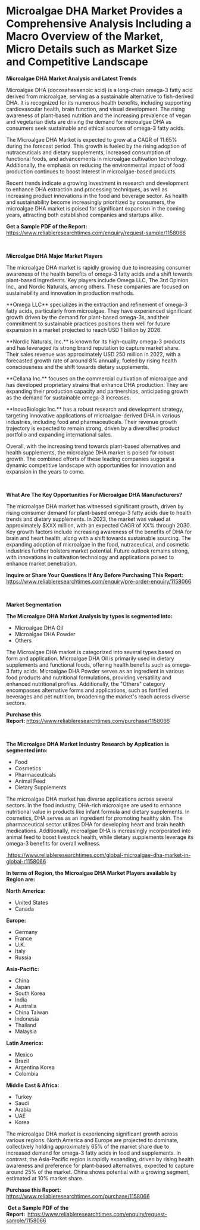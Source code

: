 <p><h1>Microalgae DHA Market Provides a Comprehensive Analysis Including a Macro Overview of the Market, Micro Details such as Market Size and Competitive Landscape</h1></p><p><strong>Microalgae DHA Market Analysis and Latest Trends</strong></p>
<p><p>Microalgae DHA (docosahexaenoic acid) is a long-chain omega-3 fatty acid derived from microalgae, serving as a sustainable alternative to fish-derived DHA. It is recognized for its numerous health benefits, including supporting cardiovascular health, brain function, and visual development. The rising awareness of plant-based nutrition and the increasing prevalence of vegan and vegetarian diets are driving the demand for microalgae DHA as consumers seek sustainable and ethical sources of omega-3 fatty acids.</p><p>The Microalgae DHA Market is expected to grow at a CAGR of 11.65% during the forecast period. This growth is fueled by the rising adoption of nutraceuticals and dietary supplements, increased consumption of functional foods, and advancements in microalgae cultivation technology. Additionally, the emphasis on reducing the environmental impact of food production continues to boost interest in microalgae-based products.</p><p>Recent trends indicate a growing investment in research and development to enhance DHA extraction and processing techniques, as well as increasing product innovations in the food and beverage sector. As health and sustainability become increasingly prioritized by consumers, the microalgae DHA market is poised for significant expansion in the coming years, attracting both established companies and startups alike.</p></p>
<p><strong>Get a Sample PDF of the Report:&nbsp;</strong> <a href="https://www.reliableresearchtimes.com/enquiry/request-sample/1158066?utm_campaign=3109&utm_medium=2&utm_source=Github&utm_content=ia&utm_term=19042025&utm_id=microalgae-dha">https://www.reliableresearchtimes.com/enquiry/request-sample/1158066</a></p>
<p>&nbsp;</p>
<p><strong>Microalgae DHA Major Market Players</strong></p>
<p><p>The microalgae DHA market is rapidly growing due to increasing consumer awareness of the health benefits of omega-3 fatty acids and a shift towards plant-based ingredients. Key players include Omega LLC, The 3rd Opinion Inc., and Nordic Naturals, among others. These companies are focused on sustainability and innovation in production methods.</p><p>**Omega LLC** specializes in the extraction and refinement of omega-3 fatty acids, particularly from microalgae. They have experienced significant growth driven by the demand for plant-based omega-3s, and their commitment to sustainable practices positions them well for future expansion in a market projected to reach USD 1 billion by 2026.</p><p>**Nordic Naturals, Inc.** is known for its high-quality omega-3 products and has leveraged its strong brand reputation to capture market share. Their sales revenue was approximately USD 250 million in 2022, with a forecasted growth rate of around 8% annually, fueled by rising health consciousness and the shift towards dietary supplements.</p><p>**Cellana Inc.** focuses on the commercial cultivation of microalgae and has developed proprietary strains that enhance DHA production. They are expanding their production capacity and partnerships, anticipating growth as the demand for sustainable omega-3 increases.</p><p>**InovoBiologic Inc.** has a robust research and development strategy, targeting innovative applications of microalgae-derived DHA in various industries, including food and pharmaceuticals. Their revenue growth trajectory is expected to remain strong, driven by a diversified product portfolio and expanding international sales.</p><p>Overall, with the increasing trend towards plant-based alternatives and health supplements, the microalgae DHA market is poised for robust growth. The combined efforts of these leading companies suggest a dynamic competitive landscape with opportunities for innovation and expansion in the years to come.</p></p>
<p>&nbsp;</p>
<p><strong>What Are The Key Opportunities For Microalgae DHA Manufacturers?</strong></p>
<p><p>The microalgae DHA market has witnessed significant growth, driven by rising consumer demand for plant-based omega-3 fatty acids due to health trends and dietary supplements. In 2023, the market was valued at approximately $XXX million, with an expected CAGR of XX% through 2030. Key growth factors include increasing awareness of the benefits of DHA for brain and heart health, along with a shift towards sustainable sourcing. The expanding adoption of microalgae in the food, nutraceutical, and cosmetic industries further bolsters market potential. Future outlook remains strong, with innovations in cultivation technology and applications poised to enhance market penetration.</p></p>
<p><strong>Inquire or Share Your Questions If Any Before Purchasing This Report:</strong> <a href="https://www.reliableresearchtimes.com/enquiry/pre-order-enquiry/1158066?utm_campaign=3109&utm_medium=2&utm_source=Github&utm_content=ia&utm_term=19042025&utm_id=microalgae-dha">https://www.reliableresearchtimes.com/enquiry/pre-order-enquiry/1158066</a></p>
<p>&nbsp;</p>
<p><strong>Market Segmentation</strong></p>
<p><strong>The Microalgae DHA Market Analysis by types is segmented into:</strong></p>
<p><ul><li>Microalgae DHA Oil</li><li>Microalgae DHA Powder</li><li>Others</li></ul></p>
<p><p>The Microalgae DHA market is categorized into several types based on form and application. Microalgae DHA Oil is primarily used in dietary supplements and functional foods, offering health benefits such as omega-3 fatty acids. Microalgae DHA Powder serves as an ingredient in various food products and nutritional formulations, providing versatility and enhanced nutritional profiles. Additionally, the "Others" category encompasses alternative forms and applications, such as fortified beverages and pet nutrition, broadening the market's reach across diverse sectors.</p></p>
<p><strong>Purchase this Report:&nbsp;</strong><a href="https://www.reliableresearchtimes.com/purchase/1158066?utm_campaign=3109&utm_medium=2&utm_source=Github&utm_content=ia&utm_term=19042025&utm_id=microalgae-dha">https://www.reliableresearchtimes.com/purchase/1158066</a></p>
<p>&nbsp;</p>
<p><strong>The Microalgae DHA Market Industry Research by Application is segmented into:</strong></p>
<p><ul><li>Food</li><li>Cosmetics</li><li>Pharmaceuticals</li><li>Animal Feed</li><li>Dietary Supplements</li></ul></p>
<p><p>The microalgae DHA market has diverse applications across several sectors. In the food industry, DHA-rich microalgae are used to enhance nutritional value in products like infant formula and dietary supplements. In cosmetics, DHA serves as an ingredient for promoting healthy skin. The pharmaceutical sector utilizes DHA for developing heart and brain health medications. Additionally, microalgae DHA is increasingly incorporated into animal feed to boost livestock health, while dietary supplements leverage its omega-3 benefits for overall wellness.</p></p>
<p><a href="https://www.reliableresearchtimes.com/global-microalgae-dha-market-in-global-r1158066?utm_campaign=3109&utm_medium=2&utm_source=Github&utm_content=ia&utm_term=19042025&utm_id=microalgae-dha">&nbsp;https://www.reliableresearchtimes.com/global-microalgae-dha-market-in-global-r1158066</a></p>
<p><strong>In terms of Region, the Microalgae DHA Market Players available by Region are:</strong></p>
<p>
    <p> <strong> North America: </strong>
        <ul>
            <li>United States</li>
            <li>Canada</li>
        </ul>
        </p> 
    <p> <strong> Europe: </strong>
        <ul>
            <li>Germany</li>
            <li>France</li>
            <li>U.K.</li>
            <li>Italy</li>
            <li>Russia</li>
        </ul>
        </p> 
    <p> <strong> Asia-Pacific: </strong>
        <ul>
            <li>China</li>
            <li>Japan</li>
            <li>South Korea</li>
            <li>India</li>
            <li>Australia</li>
            <li>China Taiwan</li>
            <li>Indonesia</li>
            <li>Thailand</li>
            <li>Malaysia</li>
        </ul>
        </p> 
    <p> <strong> Latin America: </strong>
        <ul>
            <li>Mexico</li>
            <li>Brazil</li>
            <li>Argentina Korea</li>
            <li>Colombia</li>
        </ul>
        </p> 
    <p> <strong> Middle East & Africa: </strong>
        <ul>
            <li>Turkey</li>
            <li>Saudi</li>
            <li>Arabia</li>
            <li>UAE</li>
            <li>Korea</li>
        </ul>
    </p>
    </p>
<p><p>The microalgae DHA market is experiencing significant growth across various regions. North America and Europe are projected to dominate, collectively holding approximately 65% of the market share due to increased demand for omega-3 fatty acids in food and supplements. In contrast, the Asia-Pacific region is rapidly expanding, driven by rising health awareness and preference for plant-based alternatives, expected to capture around 25% of the market. China shows potential with a growing segment, estimated at 10% market share.</p></p>
<p><strong>Purchase this Report: </strong><a href="https://www.reliableresearchtimes.com/purchase/1158066?utm_campaign=3109&utm_medium=2&utm_source=Github&utm_content=ia&utm_term=19042025&utm_id=microalgae-dha">https://www.reliableresearchtimes.com/purchase/1158066</a></p>
<p>&nbsp;<strong>Get a Sample PDF of the Report:&nbsp;&nbsp;</strong><a href="https://www.reliableresearchtimes.com/enquiry/request-sample/1158066?utm_campaign=3109&utm_medium=2&utm_source=Github&utm_content=ia&utm_term=19042025&utm_id=microalgae-dha">https://www.reliableresearchtimes.com/enquiry/request-sample/1158066</a></p>
<p><strong></strong></p>
<p><p></p><p></p><p></p></p>